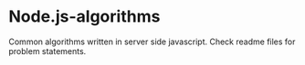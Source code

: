 Node.js-algorithms
==================

Common algorithms written in server side javascript. Check readme files for problem statements.
